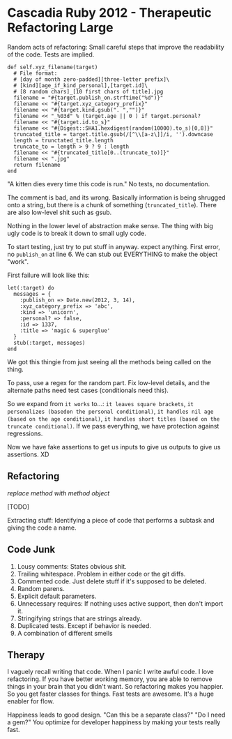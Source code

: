 # Cascadia Ruby 2012 - Therapeutic Refactoring Large 

Random acts of refactoring: Small careful steps that improve the readability of the code. Tests are implied.

    def self.xyz_filename(target)
      # File format:
      # [day of month zero-padded][three-letter prefix]\
      # [kind][age_if_kind_personal],[target.id]\
      # [8 random chars]_[10 first chars of title].jpg
      filename = "#{target.publish_on.strftime("%d")}"
      filename << "#{target.xyz_category_prefix}"
      filename << "#{target.kind.gsub(". ","")}"
      filename << "_%03d" % (target.age || 0 ) if target.personal?
      filename << "#{target.id.to_s}"
      filename << "#{Digest::SHA1.hexdigest(random(10000).to_s)[0,8]}"
      truncated_title = target.title.gsub(/[^\\[a-z\]]/i, '').downcase
      length = trunctated_title.length
      truncate_to = length > 9 ? 9 : length
      filename << "#{truncated_title[0..(truncate_to)]}"
      filename << ".jpg"
      return filename
    end

"A kitten dies every time this code is run." No tests, no documentation.

The comment is bad, and its wrong. Basically information is being shrugged onto a string, but there is a chunk of something (`truncated_title`). There are also low-level shit such as gsub.

Nothing in the lower level of abstraction make sense. The thing with big ugly code is to break it down to small ugly code.

To start testing, just try to put stuff in anyway. expect anything. First error, no `publish_on` at line 6. We can stub out EVERYTHING to make the object "work".

First failure will look like this:

    let(:target) do
      messages = {
        :publish_on => Date.new(2012, 3, 14),
        :xyz_category_prefix => 'abc', 
        :kind => 'unicorn',
        :personal? => false,
        :id => 1337,
        :title => 'magic & superglue'
      }
      stub(:target, messages)
    end

We got this thingie from just seeing all the methods being called on the thing.

To pass, use a regex for the random part. Fix low-level details, and the alternate paths need test cases (conditionals need this).

So we expand from `it works` to...: `it leaves square brackets`, `it personalizes (basedon the personal conditional)`, `it handles nil age (based on the age conditional)`, `it handles short titles (based on the truncate conditional)`. If we pass everything, we have protection against regressions.

Now we have fake assertions to get us inputs to give us outputs to give us assertions. XD

## Refactoring

*replace method with method object*

[TODO]

Extracting stuff: Identifying a piece of code that performs a subtask and giving the code a name.

## Code Junk
1. Lousy comments: States obvious shit.
2. Trailing whitespace. Problem in either code or the git diffs.
3. Commented code. Just delete stuff if it's supposed to be deleted.
4. Random parens.
5. Explicit default parameters.
6. Unnecessary requires: If nothing uses active support, then don't import it.
7. Stringifying strings that are strings already.
8. Duplicated tests. Except if behavior is needed.
9. A combination of different smells

## Therapy
I vaguely recall writing that code. When I panic I write awful code. I love refactoring. If you have better working memory, you are able to remove things in your brain that you didn't want. So refactoring makes you happier. So you get faster classes for things. Fast tests are awesome. It's a huge enabler for flow.

Happiness leads to good design. "Can this be a separate class?" "Do I need a gem?" You optimize for developer happiness by making your tests really fast.


